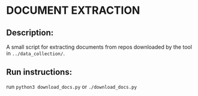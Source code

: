 DOCUMENT EXTRACTION
===================

Description:
------------
A small script for extracting documents from repos downloaded by the tool in `../data_collection/`.

Run instructions:
-----------------
run `python3 download_docs.py`
or
`./download_docs.py`

